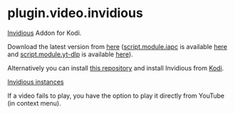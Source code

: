# plugin.video.invidious
[Invidious](https://github.com/iv-org/invidious/) Addon for Kodi.


Download the latest version from [here](https://github.com/lekma/plugin.video.invidious/releases/)
([script.module.iapc](https://github.com/lekma/script.module.iapc/) is available
[here](https://github.com/lekma/script.module.iapc/releases/) and
[script.module.yt-dlp](https://github.com/lekma/script.module.yt-dlp/) is available
[here](https://github.com/lekma/script.module.yt-dlp/releases/)).

Alternatively you can install [this repository](https://github.com/lekma/repository.lekma/)
and install Invidious from [Kodi](https://kodi.wiki/view/Add-on_manager#How_to_install_add-ons_from_a_repository).


[Invidious instances](https://api.invidious.io/?sort_by=health)


If a video fails to play, you have the option to play it directly from YouTube
(in context menu).

